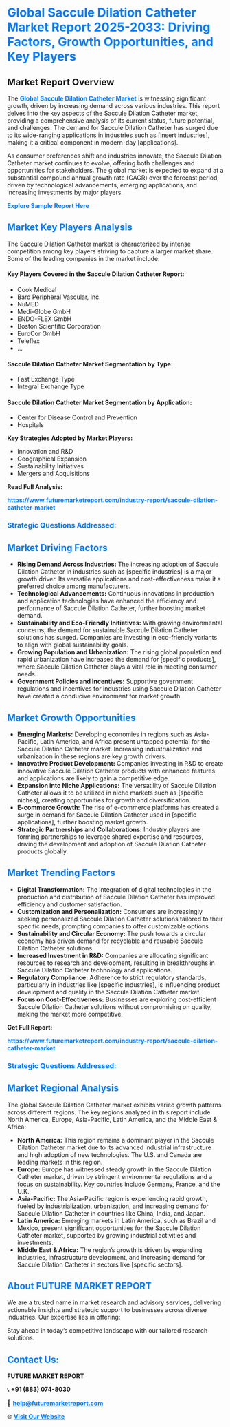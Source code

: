 <h1 style="color: #007BFF;">Global Saccule Dilation Catheter Market Report 2025-2033: Driving Factors, Growth Opportunities, and Key Players</h1>

<section id="overview">
<h2>Market Report Overview</h2>
<p>The <a href="https://www.futuremarketreport.com/industry-report/saccule-dilation-catheter-market" style="color: #007BFF; text-decoration: none;"><strong>Global Saccule Dilation Catheter Market</strong></a> is witnessing significant growth, driven by increasing demand across various industries. This report delves into the key aspects of the Saccule Dilation Catheter market, providing a comprehensive analysis of its current status, future potential, and challenges. The demand for Saccule Dilation Catheter has surged due to its wide-ranging applications in industries such as [insert industries], making it a critical component in modern-day [applications].</p>
<p>As consumer preferences shift and industries innovate, the Saccule Dilation Catheter market continues to evolve, offering both challenges and opportunities for stakeholders. The global market is expected to expand at a substantial compound annual growth rate (CAGR) over the forecast period, driven by technological advancements, emerging applications, and increasing investments by major players.</p>
</section>

<section id="overview">
<p><a href="https://www.futuremarketreport.com/request-sample/reportId=89218" style="color: #007BFF; text-decoration: none;"><strong>Explore Sample Report Here</strong></a></p>
</section>

<section id="key-players">
<h2 style="color: #007BFF;">Market Key Players Analysis</h2>
<p>The Saccule Dilation Catheter market is characterized by intense competition among key players striving to capture a larger market share. Some of the leading companies in the market include:</p>
<h4>Key Players Covered in the Saccule Dilation Catheter Report:</h4>
<ul><li>Cook Medical</li><li>Bard Peripheral Vascular, Inc.</li><li>NuMED</li><li>Medi-Globe GmbH</li><li>ENDO-FLEX GmbH</li><li>Boston Scientific Corporation</li><li>EuroCor GmbH</li><li>Teleflex</li><li>...</li></ul>
<h4>Saccule Dilation Catheter Market Segmentation by Type:</h4>
<ul><li>Fast Exchange Type</li><li>Integral Exchange Type</li></ul>

<h4>Saccule Dilation Catheter Market Segmentation by Application:</h4>
<ul><li>Center for Disease Control and Prevention</li><li>Hospitals</li></ul>
<p><strong>Key Strategies Adopted by Market Players:</strong></p>
<ul>
<li>Innovation and R&D</li>
<li>Geographical Expansion</li>
<li>Sustainability Initiatives</li>
<li>Mergers and Acquisitions</li>
</ul>
</section>

<section>
<p><strong>Read Full Analysis: </strong></p><a href="https://www.futuremarketreport.com/industry-report/saccule-dilation-catheter-market" style="color: #007BFF; text-decoration: none;"><strong>https://www.futuremarketreport.com/industry-report/saccule-dilation-catheter-market</strong></a>
<h3 style="color: #007BFF;">Strategic Questions Addressed:</h3>
</section>

<section id="driving-factors">
<h2 style="color: #007BFF;">Market Driving Factors</h2>
<ul>
<li><strong>Rising Demand Across Industries:</strong> The increasing adoption of Saccule Dilation Catheter in industries such as [specific industries] is a major growth driver. Its versatile applications and cost-effectiveness make it a preferred choice among manufacturers.</li>
<li><strong>Technological Advancements:</strong> Continuous innovations in production and application technologies have enhanced the efficiency and performance of Saccule Dilation Catheter, further boosting market demand.</li>
<li><strong>Sustainability and Eco-Friendly Initiatives:</strong> With growing environmental concerns, the demand for sustainable Saccule Dilation Catheter solutions has surged. Companies are investing in eco-friendly variants to align with global sustainability goals.</li>
<li><strong>Growing Population and Urbanization:</strong> The rising global population and rapid urbanization have increased the demand for [specific products], where Saccule Dilation Catheter plays a vital role in meeting consumer needs.</li>
<li><strong>Government Policies and Incentives:</strong> Supportive government regulations and incentives for industries using Saccule Dilation Catheter have created a conducive environment for market growth.</li>
</ul>
</section>

<section id="growth-opportunities">
<h2 style="color: #007BFF;">Market Growth Opportunities</h2>
<ul>
<li><strong>Emerging Markets:</strong> Developing economies in regions such as Asia-Pacific, Latin America, and Africa present untapped potential for the Saccule Dilation Catheter market. Increasing industrialization and urbanization in these regions are key growth drivers.</li>
<li><strong>Innovative Product Development:</strong> Companies investing in R&D to create innovative Saccule Dilation Catheter products with enhanced features and applications are likely to gain a competitive edge.</li>
<li><strong>Expansion into Niche Applications:</strong> The versatility of Saccule Dilation Catheter allows it to be utilized in niche markets such as [specific niches], creating opportunities for growth and diversification.</li>
<li><strong>E-commerce Growth:</strong> The rise of e-commerce platforms has created a surge in demand for Saccule Dilation Catheter used in [specific applications], further boosting market growth.</li>
<li><strong>Strategic Partnerships and Collaborations:</strong> Industry players are forming partnerships to leverage shared expertise and resources, driving the development and adoption of Saccule Dilation Catheter products globally.</li>
</ul>
</section>

<section id="trending-factors">
<h2 style="color: #007BFF;">Market Trending Factors</h2>
<ul>
<li><strong>Digital Transformation:</strong> The integration of digital technologies in the production and distribution of Saccule Dilation Catheter has improved efficiency and customer satisfaction.</li>
<li><strong>Customization and Personalization:</strong> Consumers are increasingly seeking personalized Saccule Dilation Catheter solutions tailored to their specific needs, prompting companies to offer customizable options.</li>
<li><strong>Sustainability and Circular Economy:</strong> The push towards a circular economy has driven demand for recyclable and reusable Saccule Dilation Catheter solutions.</li>
<li><strong>Increased Investment in R&D:</strong> Companies are allocating significant resources to research and development, resulting in breakthroughs in Saccule Dilation Catheter technology and applications.</li>
<li><strong>Regulatory Compliance:</strong> Adherence to strict regulatory standards, particularly in industries like [specific industries], is influencing product development and quality in the Saccule Dilation Catheter market.</li>
<li><strong>Focus on Cost-Effectiveness:</strong> Businesses are exploring cost-efficient Saccule Dilation Catheter solutions without compromising on quality, making the market more competitive.</li>
</ul>
</section>

<section>
<p><strong>Get Full Report: </strong></p><a href="https://www.futuremarketreport.com/industry-report/saccule-dilation-catheter-market" style="color: #007BFF; text-decoration: none;"><strong>https://www.futuremarketreport.com/industry-report/saccule-dilation-catheter-market</strong></a>
<h3 style="color: #007BFF;">Strategic Questions Addressed:</h3>
</section>


<section id="regional-analysis">
<h2 style="color: #007BFF;">Market Regional Analysis</h2>
<p>The global Saccule Dilation Catheter market exhibits varied growth patterns across different regions. The key regions analyzed in this report include North America, Europe, Asia-Pacific, Latin America, and the Middle East & Africa:</p>
<ul>
<li><strong>North America:</strong> This region remains a dominant player in the Saccule Dilation Catheter market due to its advanced industrial infrastructure and high adoption of new technologies. The U.S. and Canada are leading markets in this region.</li>
<li><strong>Europe:</strong> Europe has witnessed steady growth in the Saccule Dilation Catheter market, driven by stringent environmental regulations and a focus on sustainability. Key countries include Germany, France, and the U.K.</li>
<li><strong>Asia-Pacific:</strong> The Asia-Pacific region is experiencing rapid growth, fueled by industrialization, urbanization, and increasing demand for Saccule Dilation Catheter in countries like China, India, and Japan.</li>
<li><strong>Latin America:</strong> Emerging markets in Latin America, such as Brazil and Mexico, present significant opportunities for the Saccule Dilation Catheter market, supported by growing industrial activities and investments.</li>
<li><strong>Middle East & Africa:</strong> The region’s growth is driven by expanding industries, infrastructure development, and increasing demand for Saccule Dilation Catheter in sectors like [specific sectors].</li>
</ul>
</section>

<footer>
<h2 style="color: #007BFF;">About FUTURE MARKET REPORT</h2>
<p>We are a trusted name in market research and advisory services, delivering actionable insights and strategic support to businesses across diverse industries. Our expertise lies in offering:</p>

<p>Stay ahead in today’s competitive landscape with our tailored research solutions.</p>

<h2 style="color: #007BFF;">Contact Us:</h2>
<p><strong>FUTURE MARKET REPORT</strong></p>
<p>📞 <strong>+91 (883) 074-8030</strong></p>
<p>📧 <strong><a href="mailto:help@futuremarketreport.com" style="color: #007BFF;">help@futuremarketreport.com</a></strong></p>
<p>🌐 <strong><a href="https://www.futuremarketreport.com/" style="color: #007BFF;">Visit Our Website</a></strong></p>
</footer>